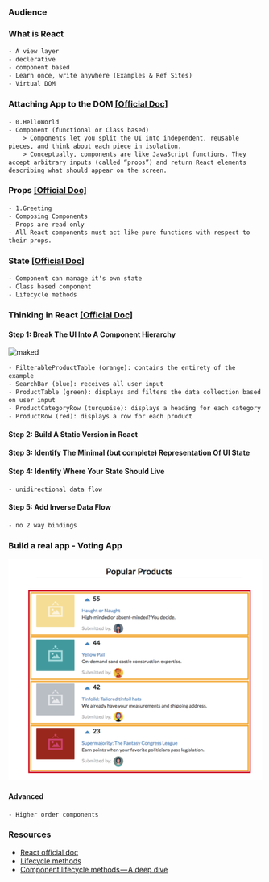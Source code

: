 ### Audience

### What is React
    - A view layer
    - declerative
    - component based
    - Learn once, write anywhere (Examples & Ref Sites)
    - Virtual DOM
    
### Attaching App to the DOM [[Official Doc]](https://reactjs.org/docs/rendering-elements.html)
    - 0.HelloWorld
    - Component (functional or Class based)
        > Components let you split the UI into independent, reusable pieces, and think about each piece in isolation.
        > Conceptually, components are like JavaScript functions. They accept arbitrary inputs (called “props”) and return React elements describing what should appear on the screen.

### Props [[Official Doc]](https://reactjs.org/docs/components-and-props.html)
    - 1.Greeting
    - Composing Components
    - Props are read only
    - All React components must act like pure functions with respect to their props.
   
### State [[Official Doc]](https://reactjs.org/docs/state-and-lifecycle.html)
    - Component can manage it's own state
    - Class based component
    - Lifecycle methods
    
### Thinking in React [[Official Doc]](https://reactjs.org/docs/thinking-in-react.html)
#### Step 1: Break The UI Into A Component Hierarchy    
![maked](https://reactjs.org/static/eb8bda25806a89ebdc838813bdfa3601-b269d.png)

    - FilterableProductTable (orange): contains the entirety of the example
    - SearchBar (blue): receives all user input
    - ProductTable (green): displays and filters the data collection based on user input
    - ProductCategoryRow (turquoise): displays a heading for each category
    - ProductRow (red): displays a row for each product
#### Step 2: Build A Static Version in React
#### Step 3: Identify The Minimal (but complete) Representation Of UI State
#### Step 4: Identify Where Your State Should Live
    - unidirectional data flow
#### Step 5: Add Inverse Data Flow
    - no 2 way bindings
    
### Build a real app - Voting App
![voting app final](voting-final.png)

#### Advanced
    - Higher order components

### Resources
- [React official doc](https://reactjs.org/docs)
- [Lifecycle methods](https://reactjs.org/docs/react-component.html#the-component-lifecycle)
- [Component lifecycle methods — A deep dive](https://hackernoon.com/reactjs-component-lifecycle-methods-a-deep-dive-38275d9d13c0)
